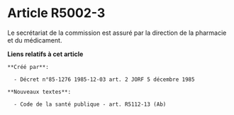 # Article R5002-3

Le secrétariat de la commission est assuré par la direction de la pharmacie et du médicament.

**Liens relatifs à cet article**

	**Créé par**:

	  - Décret n°85-1276 1985-12-03 art. 2 JORF 5 décembre 1985

	**Nouveaux textes**:

	  - Code de la santé publique - art. R5112-13 (Ab)

